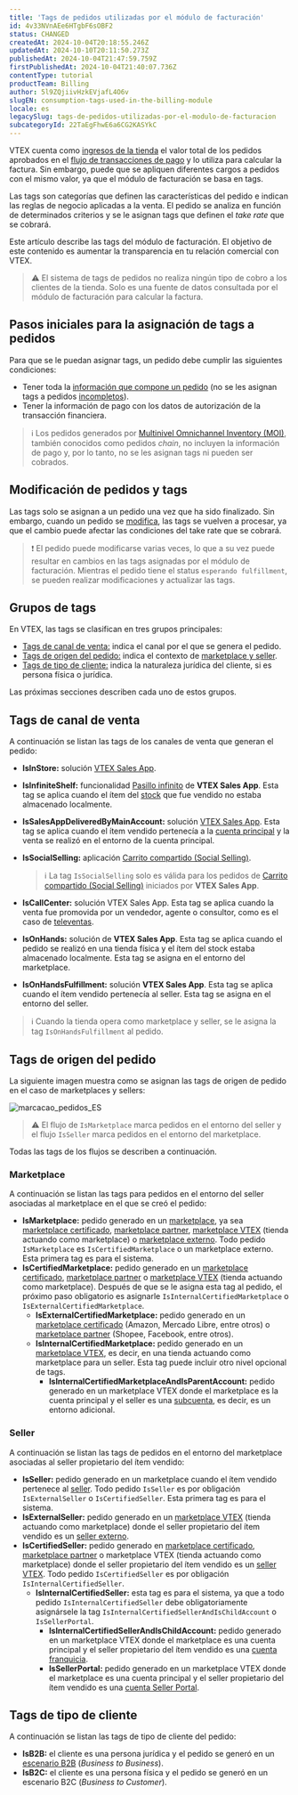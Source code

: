 ```yaml
---
title: 'Tags de pedidos utilizadas por el módulo de facturación'
id: 4v33NVnAEe6HTgbF6sOBF2
status: CHANGED
createdAt: 2024-10-04T20:18:55.246Z
updatedAt: 2024-10-10T20:11:50.273Z
publishedAt: 2024-10-04T21:47:59.759Z
firstPublishedAt: 2024-10-04T21:40:07.736Z
contentType: tutorial
productTeam: Billing
author: 5l9ZQjiivHzkEVjafL4O6v
slugEN: consumption-tags-used-in-the-billing-module
locale: es
legacySlug: tags-de-pedidos-utilizadas-por-el-modulo-de-facturacion
subcategoryId: 22TaEgFhwE6a6CG2KASYkC
---
```


VTEX cuenta como [ingresos de la tienda](https://help.vtex.com/es/tutorial/o-que-a-vtex-considera-como-receita-para-apuracao--58j4cfoXfisWyemASACwSq) el valor total de los pedidos aprobados en el [flujo de transacciones de pago](https://help.vtex.com/es/tutorial/fluxo-da-transacao-no-pagamentos--Er2oWmqPIWWyeIy4IoEoQ) y lo utiliza para calcular la factura. Sin embargo, puede que se apliquen diferentes cargos a pedidos con el mismo valor, ya que el módulo de facturación se basa en tags.

Las tags son categorías que definen las características del pedido e indican las reglas de negocio aplicadas a la venta. El pedido se analiza en función de determinados criterios y se le asignan tags que definen el _take rate_ que se cobrará.

Este artículo describe las tags del módulo de facturación. El objetivo de este contenido es aumentar la transparencia en tu relación comercial con VTEX.

>⚠️ El sistema de tags de pedidos no realiza ningún tipo de cobro a los clientes de la tienda. Solo es una fuente de datos consultada por el módulo de facturación para calcular la factura. 

## Pasos iniciales para la asignación de tags a pedidos

Para que se le puedan asignar tags, un pedido debe cumplir las siguientes condiciones:

* Tener toda la [información que compone un pedido](https://help.vtex.com/es/tracks/pedidos--2xkTisx4SXOWXQel8Jg8sa) (no se les asignan tags a pedidos [incompletos](https://help.vtex.com/es/tutorial/entendendo-os-pedidos-incompletos--tutorials_294)).
* Tener la información de pago con los datos de autorización de la transacción financiera.

>ℹ️ Los pedidos generados por [Multinivel Omnichannel Inventory (MOI)](https://help.vtex.com/es/tutorial/multilevel-omnichannel-inventory--7M1xyCZWUyCB7PcjNtOyw4), también conocidos como pedidos <i>chain</i>, no incluyen la información de pago y, por lo tanto, no se les asignan tags ni pueden ser cobrados.

## Modificación de pedidos y tags

Las tags solo se asignan a un pedido una vez que ha sido finalizado. Sin embargo, cuando un pedido se [modifica](https://help.vtex.com/es/tutorial/como-alterar-pedidos-beta--7btlG91rb6sHpW1dkd2kBw#status-del-pedido-a-modificar), las tags se vuelven a procesar, ya que el cambio puede afectar las condiciones del take rate que se cobrará.

>❗ El pedido puede modificarse varias veces, lo que a su vez puede resultar en cambios en las tags asignadas por el módulo de facturación. Mientras el pedido tiene el status `esperando fulfillment`, se pueden realizar modificaciones y actualizar las tags.

## Grupos de tags

En VTEX, las tags se clasifican en tres grupos principales:

* [Tags de canal de venta:](#tags-de-canal-de-venta) indica el canal por el que se genera el pedido.
* [Tags de origen del pedido:](#tags-de-origen-del-pedido) indica el contexto de [marketplace y seller](https://help.vtex.com/es/tutorial/estrategias-de-marketplace-na-vtex--tutorials_402).
* [Tags de tipo de cliente:](#tags-de-tipo-de-cliente) indica la naturaleza jurídica del cliente, si es persona física o jurídica.

Las próximas secciones describen cada uno de estos grupos.

## Tags de canal de venta

A continuación se listan las tags de los canales de venta que generan el pedido:

* **IsInStore:** solución [VTEX Sales App](https://help.vtex.com/es/tracks/instore-primeiros-passos-e-configuracoes--zav76TFEZlAjnyBVL5tRc).
* **IsInfiniteShelf:** funcionalidad [Pasillo infinito](https://help.vtex.com/es/tracks/unified-commerce-strategies--3WGDRRhc3vf1MJb9zGncnv/40KMlmGI5tN0r0KPCDWgGn) de **VTEX Sales App**. Esta tag se aplica cuando el ítem del [stock](https://help.vtex.com/es/tutorial/gerenciar-inventario--tutorials_139) que fue vendido no estaba almacenado localmente.
* **IsSalesAppDeliveredByMainAccount:** solución [VTEX Sales App](https://help.vtex.com/es/tracks/instore-primeiros-passos-e-configuracoes--zav76TFEZlAjnyBVL5tRc). Esta tag se aplica cuando el ítem vendido pertenecía a la [cuenta principal](https://help.vtex.com/es/tracks/trilha-da-loja-vtex--eSDNk26pdvemF3XKM0nK9/4yPqZQyj0t675QpcG7H6yl#tipos-de-cuenta-vtex) y la venta se realizó en el entorno de la cuenta principal.
* **IsSocialSelling:** aplicación [Carrito compartido (Social Selling)](https://help.vtex.com/es/tutorial/como-usar-o-app-carrinho-compartilhavel--3ePPpkmeZ96GXbeIoGZbTN).

  >ℹ️ La tag `IsSocialSelling` solo es válida para los pedidos de [Carrito compartido (Social Selling)](https://help.vtex.com/es/tutorial/como-usar-o-app-carrinho-compartilhavel--3ePPpkmeZ96GXbeIoGZbTN) iniciados por **VTEX Sales App**.

* **IsCallCenter:** solución VTEX Sales App. Esta tag se aplica cuando la venta fue promovida por un vendedor, agente o consultor, como es el caso de [televentas](https://help.vtex.com/es/tutorial/como-configurar-as-funcionalidades-de-televendas--76FNgQP2Glc4umMJ5Yr50R).
* **IsOnHands:** solución de **VTEX Sales App**. Esta tag se aplica cuando el pedido se realizó en una tienda física y el ítem del stock estaba almacenado localmente. Esta tag se asigna en el entorno del marketplace.
* **IsOnHandsFulfillment:** solución **VTEX Sales App**. Esta tag se aplica cuando el ítem vendido pertenecía al seller. Esta tag se asigna en el entorno del seller.

>ℹ️ Cuando la tienda opera como marketplace y seller, se le asigna la tag `IsOnHandsFulfillment` al pedido.

## Tags de origen del pedido

La siguiente imagen muestra como se asignan las tags de origen de pedido en el caso de marketplaces y sellers:

![marcacao_pedidos_ES](https://images.ctfassets.net/alneenqid6w5/3q4rRQ1ATOB7vJGm2AfwNL/67cb1c34478f7e4573d1b001bd37d721/marcacao_pedidos_ES.png)

>⚠️ El flujo de `IsMarketplace` marca pedidos en el entorno del seller y el flujo `IsSeller` marca pedidos en el entorno del marketplace.

Todas las tags de los flujos se describen a continuación.

### Marketplace

A continuación se listan las tags para pedidos en el entorno del seller asociadas al marketplace en el que se creó el pedido:

* **IsMarketplace:** pedido generado en un [marketplace](https://help.vtex.com/es/tutorial/o-que-e-um-marketplace--680lLJTnmEAmekcC0MIea8), ya sea [marketplace certificado](https://help.vtex.com/es/tutorial/estrategias-de-marketplace-na-vtex--tutorials_402#integrado-con-un-marketplace-certificado), [marketplace partner](https://help.vtex.com/es/tutorial/estrategias-de-marketplace-na-vtex--tutorials_402#integrado-con-un-marketplace-partner), [marketplace VTEX](https://help.vtex.com/es/tutorial/estrategias-de-marketplace-na-vtex--tutorials_402#como-marketplace-vtex) (tienda actuando como marketplace) o [marketplace externo](https://developers.vtex.com/docs/guides/external-marketplace-integration-guide). Todo pedido `IsMarketplace` es  `IsCertifiedMarketplace` o un marketplace externo. Esta primera tag es para el sistema.
* **IsCertifiedMarketplace:** pedido generado en un [marketplace certificado](https://help.vtex.com/es/tutorial/estrategias-de-marketplace-na-vtex--tutorials_402#integrado-con-un-marketplace-certificado), [marketplace partner](https://help.vtex.com/es/tutorial/estrategias-de-marketplace-na-vtex--tutorials_402#integrado-con-un-marketplace-partner) o [marketplace VTEX](https://help.vtex.com/es/tutorial/estrategias-de-marketplace-na-vtex--tutorials_402#como-marketplace-vtex) (tienda actuando como marketplace). Después de que se le asigna esta tag al pedido, el próximo paso obligatorio es asignarle `IsInternalCertifiedMarketplace` o `IsExternalCertifiedMarketplace`.
    * **IsExternalCertifiedMarketplace:** pedido generado en un [marketplace certificado](https://help.vtex.com/es/tutorial/estrategias-de-marketplace-na-vtex--tutorials_402#integrado-con-un-marketplace-certificado) (Amazon, Mercado Libre, entre otros) o [marketplace partner](https://help.vtex.com/es/tutorial/estrategias-de-marketplace-na-vtex--tutorials_402#integrado-con-un-marketplace-partner) (Shopee, Facebook, entre otros).
    * **IsInternalCertifiedMarketplace:** pedido generado en un [marketplace VTEX](https://help.vtex.com/es/tutorial/estrategias-de-marketplace-na-vtex--tutorials_402#como-marketplace-vtex), es decir, en una tienda actuando como marketplace para un seller. Esta tag puede incluir otro nivel opcional de tags.
        * **IsInternalCertifiedMarketplaceAndIsParentAccount:** pedido generado en un marketplace VTEX donde el marketplace es la cuenta principal y el seller es una [subcuenta](https://help.vtex.com/es/tracks/trilha-da-loja-vtex--eSDNk26pdvemF3XKM0nK9/4yPqZQyj0t675QpcG7H6yl#entorno-adicional), es decir, es un entorno adicional.

### Seller

A continuación se listan las tags de pedidos en el entorno del marketplace asociadas al seller propietario del ítem vendido:

* **IsSeller:** pedido generado en un marketplace cuando el ítem vendido pertenece al [seller](https://help.vtex.com/es/tutorial/o-que-e-um-seller). Todo pedido `IsSeller` es por obligación `IsExternalSeller` o `IsCertifiedSeller`. Esta primera tag es para el sistema.
* **IsExternalSeller:** pedido generado en un [marketplace VTEX](https://help.vtex.com/es/tutorial/estrategias-de-marketplace-na-vtex--tutorials_402#como-marketplace-vtex) (tienda actuando como marketplace) donde el seller propietario del ítem vendido es un [seller externo](https://developers.vtex.com/docs/guides/external-seller-integration-guide).
* **IsCertifiedSeller:** pedido generado en [marketplace certificado](https://help.vtex.com/es/tutorial/estrategias-de-marketplace-na-vtex--tutorials_402#integrado-con-un-marketplace-certificado), [marketplace partner](https://help.vtex.com/es/tutorial/estrategias-de-marketplace-na-vtex--tutorials_402#integrado-con-un-marketplace-partner) o marketplace VTEX (tienda actuando como marketplace) donde el seller propietario del ítem vendido es un [seller VTEX](https://help.vtex.com/es/tutorial/estrategias-de-marketplace-na-vtex--tutorials_402#ser-um-seller-vtex). Todo pedido `IsCertifiedSeller` es por obligación `IsInternalCertifiedSeller`.
    * **IsInternalCertifiedSeller:** esta tag es para el sistema, ya que a todo pedido `IsInternalCertifiedSeller` debe obligatoriamente asignársele la tag `IsInternalCertifiedSellerAndIsChildAccount` o `IsSellerPortal`.
        * **IsInternalCertifiedSellerAndIsChildAccount:** pedido generado en un marketplace VTEX donde el marketplace es una cuenta principal y el seller propietario del ítem vendido es una [cuenta franquicia](https://help.vtex.com/es/tutorial/seller-white-label--5orlGHyDHGAYciQ64oEgKa#relacion-entre-seller-white-label-y-cuenta-franquicia).
        * **IsSellerPortal:** pedido generado en un marketplace VTEX donde el marketplace es una cuenta principal y el seller propietario del ítem vendido es una [cuenta Seller Portal](https://help.vtex.com/es/tracks/trilha-da-loja-vtex--eSDNk26pdvemF3XKM0nK9/4yPqZQyj0t675QpcG7H6yl#tipos-de-cuenta-vtex).

## Tags de tipo de cliente

A continuación se listan las tags de tipo de cliente del pedido:

* **IsB2B:** el cliente es una persona jurídica y el pedido se generó en un [escenario B2B](https://help.vtex.com/es/tutorial/configurando-b2b-na-vtex--tutorials_238) (_Business to Business_).
* **IsB2C:** el cliente es una persona física y el pedido se generó en un escenario B2C (_Business to Customer_).

